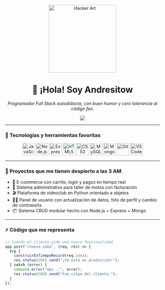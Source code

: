<p align="center">
  <img src="https://i.pinimg.com/originals/fc/52/bf/fc52bfda1b8cbb0b5f2826b8d9b49d5c.gif" width="220" alt="Hacker Art"/>
</p>

<h1 align="center">👋 ¡Hola! Soy Andresitow</h1>

<p align="center"><i>Programador Full Stack autodidacta, con buen humor y cero tolerancia al código feo.</i></p>

<p align="center">
  <img src="https://readme-typing-svg.demolab.com?font=Fira+Code&size=22&pause=1000&color=00FFFF&center=true&vCenter=true&width=480&lines=Full+Stack+Developer;Node.js+%2B+Express+Lover;JavaScript+is+my+second+language;Mongo+MySQL+Postgres%3F+Bring+it+on!;VS+Code+%E2%86%92+Santuario+del+Debug" />
</p>

---

### 🧰 Tecnologías y herramientas favoritas

<p align="center">
  <img src="https://cdn.jsdelivr.net/gh/devicons/devicon/icons/javascript/javascript-original.svg" width="40" title="JavaScript"/>
  <img src="https://cdn.jsdelivr.net/gh/devicons/devicon/icons/nodejs/nodejs-original.svg" width="40" title="Node.js"/>
  <img src="https://cdn.jsdelivr.net/gh/devicons/devicon/icons/express/express-original.svg" width="40" title="Express.js"/>
  <img src="https://cdn.jsdelivr.net/gh/devicons/devicon/icons/html5/html5-original.svg" width="40" title="HTML5"/>
  <img src="https://cdn.jsdelivr.net/gh/devicons/devicon/icons/css3/css3-original.svg" width="40" title="CSS3"/>
  <img src="https://cdn.jsdelivr.net/gh/devicons/devicon/icons/mysql/mysql-original.svg" width="40" title="MySQL"/>
  <img src="https://cdn.jsdelivr.net/gh/devicons/devicon/icons/mongodb/mongodb-original.svg" width="40" title="MongoDB"/>
  <img src="https://cdn.jsdelivr.net/gh/devicons/devicon/icons/git/git-original.svg" width="40" title="Git"/>
  <img src="https://cdn.jsdelivr.net/gh/devicons/devicon/icons/vscode/vscode-original.svg" width="40" title="VS Code"/>
</p>

---

### 🚧 Proyectos que me tienen despierto a las 3 AM

- 🛒 E-commerce con carrito, login y pagos en tiempo real
- 🔧 Sistema administrativo para taller de motos con facturación
- 🎬 Plataforma de videoclub en Python orientado a objetos
- 🧑‍💻 Panel de usuario con actualización de datos, foto de perfil y cambio de contraseña
- 📦 Sistema CRUD modular hecho con Node.js + Express + Mongo

---

### ⚡ Código que me representa

```js
// Cuando el cliente pide una nueva funcionalidad
app.post("/nueva-idea", (req, res) => {
  try {
    construirEnTiempoRecord(req.idea);
    res.status(200).send("¡Ya está en producción!");
  } catch (error) {
    console.error("Ups...", error);
    res.status(500).send("Fue culpa del cliente.");
  }
});
